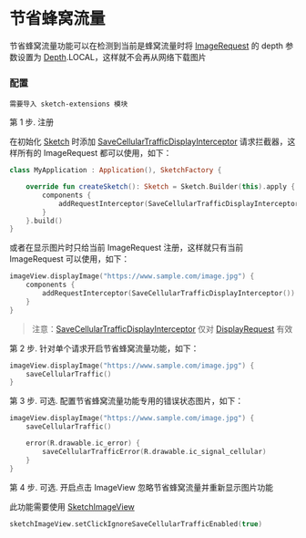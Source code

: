 # 节省蜂窝流量

节省蜂窝流量功能可以在检测到当前是蜂窝流量时将 [ImageRequest] 的 depth 参数设置为 [Depth].LOCAL，这样就不会再从网络下载图片

### 配置

`需要导入 sketch-extensions 模块`

第 1 步. 注册 

在初始化 [Sketch] 时添加 [SaveCellularTrafficDisplayInterceptor] 请求拦截器，这样所有的 ImageRequest 都可以使用，如下：

```kotlin
class MyApplication : Application(), SketchFactory {

    override fun createSketch(): Sketch = Sketch.Builder(this).apply {
        components {
            addRequestInterceptor(SaveCellularTrafficDisplayInterceptor())
        }
    }.build()
}
```

或者在显示图片时只给当前 ImageRequest 注册，这样就只有当前 ImageRequest 可以使用，如下：

```kotlin
imageView.displayImage("https://www.sample.com/image.jpg") {
    components {
        addRequestInterceptor(SaveCellularTrafficDisplayInterceptor())
    }
}
```

> 注意：[SaveCellularTrafficDisplayInterceptor] 仅对 [DisplayRequest] 有效

第 2 步. 针对单个请求开启节省蜂窝流量功能，如下：

```kotlin
imageView.displayImage("https://www.sample.com/image.jpg") {
    saveCellularTraffic()
}
```

第 3 步. 可选. 配置节省蜂窝流量功能专用的错误状态图片，如下：

```kotlin
imageView.displayImage("https://www.sample.com/image.jpg") {
    saveCellularTraffic()

    error(R.drawable.ic_error) {
        saveCellularTrafficError(R.drawable.ic_signal_cellular)
    }
}
```

第 4 步. 可选. 开启点击 ImageView 忽略节省蜂窝流量并重新显示图片功能

此功能需要使用 [SketchImageView]

```kotlin
sketchImageView.setClickIgnoreSaveCellularTrafficEnabled(true)
```

[Sketch]: ../../sketch/src/main/java/com/github/panpf/sketch/Sketch.kt

[SketchImageView]: ../../sketch-extensions/src/main/java/com/github/panpf/sketch/SketchImageView.kt

[SaveCellularTrafficDisplayInterceptor]: ../../sketch-extensions/src/main/java/com/github/panpf/sketch/request/SaveCellularTrafficDisplayInterceptor.kt

[DisplayRequest]: ../../sketch/src/main/java/com/github/panpf/sketch/request/DisplayRequest.kt

[ImageRequest]: ../../sketch/src/main/java/com/github/panpf/sketch/request/ImageRequest.kt

[Depth]: ../../sketch/src/main/java/com/github/panpf/sketch/request/Depth.kt
